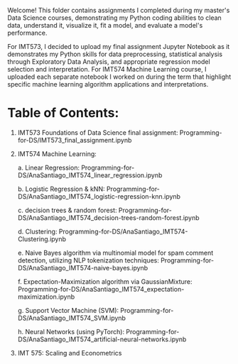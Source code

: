 Welcome! This folder contains assignments I completed during my master's Data Science courses, demonstrating my Python coding abilities to
clean data, understand it, visualize it, fit a model, and evaluate a model's performance. 

For IMT573, I decided to upload my final assignment Jupyter Notebook as it demonstrates my Python skills for data preprocessing, statistical analysis through Exploratory Data Analysis, and appropriate regression model selection and interpretation.
For IMT574 Machine Learning course, I uploaded each separate notebook I worked on during the term that highlight specific machine learning algorithm applications and interpretations.

# Table of Contents:
1. IMT573 Foundations of Data Science final assignment: Programming-for-DS/IMT573_final_assignment.ipynb
   
2. IMT574 Machine Learning:
   
   a. Linear Regression: Programming-for-DS/AnaSantiago_IMT574_linear_regression.ipynb
   
   b. Logistic Regression & kNN: Programming-for-DS/AnaSantiago_IMT574_logistic-regression-knn.ipynb

   c. decision trees & random forest: Programming-for-DS/AnaSantiago_IMT574_decision-trees-random-forest.ipynb
   
   d. Clustering: Programming-for-DS/AnaSantiago_IMT574-Clustering.ipynb

   e. Naive Bayes algorithm via multinomial model for spam comment detection, utilizing NLP tokenization techniques: Programming-for-DS/AnaSantiago_IMT574-naive-bayes.ipynb

   f. Expectation-Maximization algorithm via GaussianMixture: Programming-for-DS/AnaSantiago_IMT574_expectation-maximization.ipynb

   g. Support Vector Machine (SVM): Programming-for-DS/AnaSantiago_IMT574_SVM.ipynb

   h. Neural Networks (using PyTorch): Programming-for-DS/AnaSantiago_IMT574_artificial-neural-networks.ipynb
   
3. IMT 575: Scaling and Econometrics 
